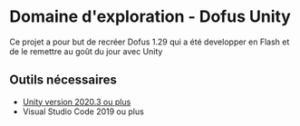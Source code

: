 # Domaine d'exploration - Dofus Unity

Ce projet a pour but de recréer Dofus 1.29 qui a été developper en Flash et de le remettre au goût du jour avec Unity

## Outils nécessaires

- [Unity version 2020.3 ou plus](https://unity.com/fr)
- Visual Studio Code 2019 ou plus
